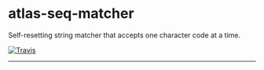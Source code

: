 # atlas-seq-matcher

Self-resetting string matcher that accepts one character code at a time.

[![Travis](https://img.shields.io/travis/[username]/[repo].svg)](https://travis-ci.org/[username]/[repo])

---
